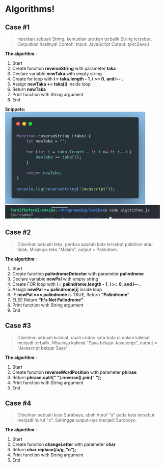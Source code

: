 # Algorithms!

## Case #1

> Inputkan sebuah String, kemudian urutkan terbalik String tersebut. Outputkan hasilnya!
> Contoh:
> Input: JavaScript
> Output: tpircSavaJ

**The algorithm** :

1. Start
2. Create function **reverseString** with parameter **taka**
3. Declare variable **newTaka** with empty string
4. Create for loop with **i = taka.length - 1**, **i >= 0**, **and i-- .**
5. Assign **newTaka += taka[i]** inside loop
6. Return **newTaka**
7. Print function with String argument
8. End

**Snippets:**
![Reverse String](src/1-reverseString.png)
![Reverse String Output](src/1-reverseString-output.jpg)

## Case #2

> Diberikan sebuah teks, periksa apakah kata tersebut palidrom atau tidak. Misalnya teks "Malam", output = Palindrom.

**The algorithm** :

1. Start
2. Create function **palindromeDetector** with parameter **palindrome**
3. Declare variable **newPal** with empty string
4. Create FOR loop with **i = palindrome.length - 1**, **i >= 0**, **and i-- .**
5. Assign **newPal += palindrome[i]** inside loop
6. IF **newPal === palindrome** is TRUE, Return **"Palindrome"**
7. ELSE Return **"It's Not Palindrome"**
8. Print function with String argument
9. End

## Case #3

> Diberikan sebuah kalimat, ubah urutan kata-kata di dalam kalimat menjadi terbalik. Misalnya kalimat "Saya belajar Javascript", output = "Javascript belajar Saya"

**The algorithm** :

1. Start
2. Create function **reverseWordPosition** with parameter **phrase**
3. Return **phrase.split(" ").reverse().join(" ");**
4. Print function with String argument
5. End

## Case #4

> Diberikan sebuah kata Surabaya, ubah huruf "a" pada kata tersebut menjadi huruf "o". Sehingga output-nya menjadi Suroboyo.

**The algorithm** :

1. Start
2. Create function **changeLetter** with parameter **char**
3. Return **char.replace(/a/g, "o");**
4. Print function with String argument
5. End
